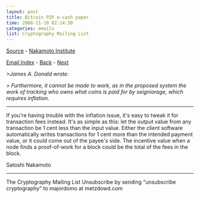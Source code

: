 ```yaml
---
layout: post
title: Bitcoin P2P e-cash paper
time: 2008-11-10 02:14:30
categories: emails
list: Cryptography Mailing List
---
```

[Source](http://www.metzdowd.com/pipermail/cryptography/2008-November/014842.html) - [Nakamoto Institute](https://satoshi.nakamotoinstitute.org/emails/cryptography/9/#selection-15.0-15.19)

[Email Index](/satoshi/emails) - [Back](/emails/2008/11/09/cryptography-8) - [Next](/emails/)

*>James A. Donald wrote:*

*> Furthermore, it cannot be made to work, as in the proposed system the work of tracking who owns what coins is paid for by seigniorage, which requires inflation.*

___

If you're having trouble with the inflation issue, it's easy to tweak it for transaction fees instead. It's as simple as this: let the output value from any transaction be 1 cent less than the input value. Either the client software automatically writes transactions for 1 cent more than the intended payment value, or it could come out of the payee's side. The incentive value when a node finds a proof-of-work for a block could be the total of the fees in the block.

Satoshi Nakamoto


---------------------------------------------------------------------
The Cryptography Mailing List
Unsubscribe by sending "unsubscribe cryptography" to majordomo at metzdowd.com
